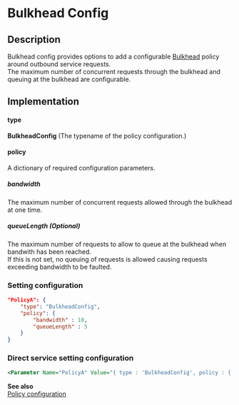 # Bulkhead Config

## Description
Bulkhead config provides options to add a configurable [Bulkhead](https://github.com/App-vNext/Polly/wiki/Bulkhead) policy around outbound service requests.<br/>
The maximum number of concurrent requests through the bulkhead and queuing at the bulkhead are configurable.  

## Implementation
#### type
__BulkheadConfig__ (The typename of the policy configuration.)

#### policy
A dictionary of required configuration parameters.

##### bandwidth
The maximum number of concurrent requests allowed through the bulkhead at one time.

##### queueLength (Optional)
The maximum number of requests to allow to queue at the bulkhead when bandwith has been reached.<br/>
If this is not set, no queuing of requests is allowed causing requests exceeding bandwidth to be faulted.


### Setting configuration
```json
"PolicyA": {
    "type": "BulkheadConfig",
    "policy": {
        "bandwidth" : 10,
        "queueLength" : 5
    }
}
```

### Direct service setting configuration
```xml
<Parameter Name="PolicyA" Value="{ type : 'BulkheadConfig', policy : { bandwidth : 10, queueLength : 5 } }" /> 
```

__See also__<br/>
[Policy configuration](./Policy.md)